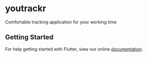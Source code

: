 # youtrackr

Comfortable tracking application for your working time

## Getting Started

For help getting started with Flutter, view our online
[documentation](https://flutter.io/).
